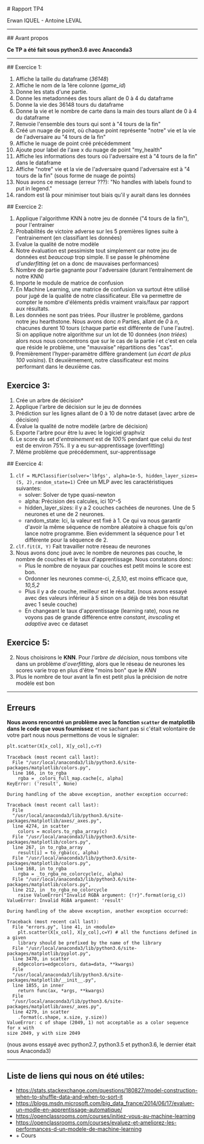 # Rapport TP4

Erwan IQUEL - Antoine LEVAL

---

## Avant propos

**Ce TP a été fait sous python3.6 avec Anaconda3**

---

## Exercice 1:

1. Affiche la taille du dataframe (*36148*)
2. Affiche le nom de la 1ère colonne (*game_id*)
3. Donne les stats d'une partie.
4. Donne les metadonnées des tours allant de 0 à 4 du dataframe
5. Donne la vie des 36148 tours du dataframe
6. Donne la vie et le nombre de carte dans la main des tours allant de 0 à 4 du dataframe
7. Renvoie l'ensemble des tours qui sont à "4 tours de la fin"
8. Créé un nuage de point, où chaque point représente "notre" vie et la vie de l'adversaire au "4 tours de la fin"
9. Affiche le nuage de point créé précédemment
10. Ajoute pour label de l'axe x du nuage de point "my_health"
11. Affiche les informations des tours où l'adversaire est à "4 tours de la fin" dans le dataframe
12. Affiche "notre" vie et la vie de l'adversaire quand l'adversaire est à "4 tours de la fin" (sous forme de nuage de points)
13. Nous avons ce message (erreur ???): "No handles with labels found to put in legend."
14. random est là pour minimiser tout biais qu'il y aurait dans les données

## Exercice 2:

1. Applique l'algorithme KNN à notre jeu de donnée ("4 tours de la fin"), pour l'entrainer
2. Probabilités de victoire adverse sur les 5 premières lignes suite à l'entrainement (en classifiant les données)
3. Evalue la qualité de notre modèle
4. Notre évaluation est pessimiste tout simplement car notre jeu de données est *beaucoup* trop simple. Il se passe le phénomène d'*underfitting* (et on a donc de mauvaises performances)
5. Nombre de partie gagnante pour l'adversaire (durant l’entraînement de notre KNN)
6. Importe le module de matrice de confusion
7. En Machine Learning, une matrice de confusion va surtout être utilisé pour jugé de la qualité de notre classificateur. Elle va permettre de compter le nombre d'éléments prédis vraiment vrais/faux par rapport aux résultats.
8. Les données ne sont pas triées. Pour illustrer le problème, gardons notre jeu hearthstone. Nous avons donc *n* Parties, allant de *0* à *n*, chacunes durent 10 tours (chaque partie est différente de l'une l'autre). Si on applique notre algorithme sur un lot de 10 données (*non triées*) alors nous nous concentrons que sur le cas de la partie *i* et c'est en cela que réside le problème, une "mauvaise" répartitions des "cas".
9. Premièrement l’hyper-paramètre diffère grandement (*un écart de plus 100 voisins*). Et deuxièmement, notre classificateur est moins performant dans le deuxième cas.

## Exercice 3:

1. Crée un arbre de décision*
2. Applique l'arbre de décision sur le jeu de données
3. Prédiction sur les lignes allant de 0 à 10 de notre dataset (avec arbre de décision)
4. Évalue la qualité de notre modèle (arbre de décision)
5. Exporte l'arbre pour être lu avec le logiciel graphviz
6. Le score du set d'*entrainement* est de *100%* pendant que celui du *test* est de environ 75%. Il y a eu sur-apprentissage (overfitting)
7. Même problème que précédemment, sur-apprentissage

## Exercice 4:

1. `clf = MLPClassifier(solver='lbfgs', alpha=1e-5, hidden_layer_sizes=(5, 2),random_state=1)` Crée un MLP avec les caractéristiques suivantes:
    * solver: Solver de type quasi-newton
    * alpha: Précision des calcules, ici 10^-5
    * hidden_layer_sizes: il y a 2 couches cachées de neurones. Une de 5 neurones et une de 2 neurones.
    * random_state: Ici, la valeur est fixé à 1. Ce qui va nous garantir d'avoir la même séquence de nombre aléatoire à chaque fois qu'on lance notre programme. Bien evidemment la séquence pour 1 et différente pour la séquence de 2.
2. `clf.fit(X, Y)` Fait travailler notre réseau de neurones
3. Nous avons donc joué avec le nombre de neurones pas couche, le nombre de couches et le taux d'apprentissage. Nous constatons donc:
    * Plus le nombre de noyaux par couches est petit moins le score est bon.
    * Ordonner les neurones comme-ci, *2,5,10*, est moins efficace que, *10,5,2*
    * Plus il y a de couche, meilleur est le résultat. (nous avons essayé avec des valeurs inférieur à 5 sinon on a déjà de très bon résultat avec 1 seule couche)
    * En changeant le taux d'apprentissage (learning rate), nous ne voyons pas de grande différence entre *constant*, *invscaling* et *adaptive* avec ce dataset

## Exercice 5:
2. Nous choisirons le **KNN**. Pour *l'arbre de décision*, nous tombons vite dans un problème d'*overfitting*, alors que le réseau de neurones les scores varie trop en plus d'être "moins bon" que le *KNN*
3. Plus le nombre de tour avant la fin est petit plus la précision de notre modèle est bon

---

## Erreurs

**Nous avons rencontré un problème avec la fonction `scatter` de matplotlib dans le code que vous fournissez** et ne sachant pas si c'était volontaire de votre part nous nous permettons de vous le signaler:
```python
plt.scatter(X[x_col], X[y_col],c=Y)
```
```
Traceback (most recent call last):
  File "/usr/local/anaconda3/lib/python3.6/site-packages/matplotlib/colors.py",
  line 166, in to_rgba
    rgba = _colors_full_map.cache[c, alpha]
KeyError: ('result', None)

During handling of the above exception, another exception occurred:

Traceback (most recent call last):
  File
  "/usr/local/anaconda3/lib/python3.6/site-packages/matplotlib/axes/_axes.py",
  line 4274, in scatter
    colors = mcolors.to_rgba_array(c)
  File "/usr/local/anaconda3/lib/python3.6/site-packages/matplotlib/colors.py",
  line 267, in to_rgba_array
    result[i] = to_rgba(cc, alpha)
  File "/usr/local/anaconda3/lib/python3.6/site-packages/matplotlib/colors.py",
  line 168, in to_rgba
    rgba = _to_rgba_no_colorcycle(c, alpha)
  File "/usr/local/anaconda3/lib/python3.6/site-packages/matplotlib/colors.py",
  line 212, in _to_rgba_no_colorcycle
    raise ValueError("Invalid RGBA argument: {!r}".format(orig_c))
ValueError: Invalid RGBA argument: 'result'

During handling of the above exception, another exception occurred:

Traceback (most recent call last):
  File "errors.py", line 41, in <module>
    plt.scatter(X[x_col], X[y_col],c=Y) # all the functions defined in a given
    library should be prefixed by the name of the library
  File "/usr/local/anaconda3/lib/python3.6/site-packages/matplotlib/pyplot.py",
  line 3470, in scatter
    edgecolors=edgecolors, data=data, **kwargs)
  File
  "/usr/local/anaconda3/lib/python3.6/site-packages/matplotlib/__init__.py",
  line 1855, in inner
    return func(ax, *args, **kwargs)
  File
  "/usr/local/anaconda3/lib/python3.6/site-packages/matplotlib/axes/_axes.py",
  line 4279, in scatter
    .format(c.shape, x.size, y.size))
ValueError: c of shape (2049, 1) not acceptable as a color sequence for x with
size 2049, y with size 2049

```
(nous avons essayé avec python2.7, python3.5 et python3.6, le dernier était sous Anaconda3)

---

## Liste de liens qui nous on été utiles:

* https://stats.stackexchange.com/questions/180827/model-construction-when-to-shuffle-data-and-when-to-sort-it
* https://blogs.msdn.microsoft.com/big_data_france/2014/06/17/evaluer-un-modle-en-apprentissage-automatique/
* https://openclassrooms.com/courses/initiez-vous-au-machine-learning
* https://openclassrooms.com/courses/evaluez-et-ameliorez-les-performances-d-un-modele-de-machine-learning
* \+ Cours
